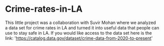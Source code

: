 # Crime-rates-in-LA
This little project was a collaboration with Suvir Mohan where we analyzed a data set for crime rates in LA and turned it into useful data that people can use to stay safe in LA. 
If you would like access to the data set here is the link:
'https://catalog.data.gov/dataset/crime-data-from-2020-to-present'

